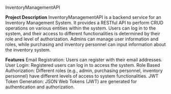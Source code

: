 InventoryManagementAPI

**Project Description**
InventoryManagementAPI is a backend service for an Inventory Management System. 
It provides a RESTful API to perform CRUD operations on various entities within the system. 
Users can log in to the system, and their access to different functionalities is determined by their role and level of authorization. 
Admins can manage user information and roles, while purchasing and inventory personnel can input information about the inventory system.

**Features**
Email Registration: Users can register with their email addresses.
User Login: Registered users can log in to access the system.
Role Based Authorization: Different roles (e.g., admin, purchasing personnel, inventory personnel) have different levels of access to system functionalities.
JWT Token Generation: JSON Web Tokens (JWT) are generated for authentication and authorization.
